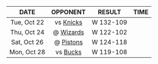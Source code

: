 |    DATE     |             OPPONENT              |  RESULT   |  TIME  |
|:-----------:|:---------------------------------:|:---------:|:------:|
| Tue, Oct 22 |     vs [Knicks](/r/NYKnicks)      | W 132-109 |        |
| Thu, Oct 24 | @ [Wizards](/r/washingtonwizards) | W 122-102 |        |
| Sat, Oct 26 |  @ [Pistons](/r/DetroitPistons)   | W 124-118 |        |
| Mon, Oct 28 |      vs [Bucks](/r/MkeBucks)      | W 119-108 |        |